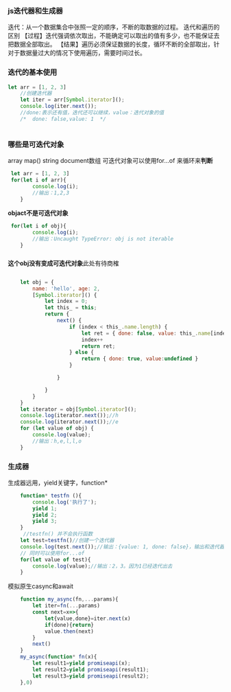 ### js迭代器和生成器
迭代：从一个数据集合中张照一定的顺序，不断的取数据的过程。
迭代和遍历的区别
【过程】迭代强调依次取出，不能确定可以取出的值有多少，也不能保证去把数据全部取出。
【结果】遍历必须保证数据的长度，循环不断的全部取出，针对于数据量过大的情况下使用遍历，需要时间过长。
### 迭代的基本使用
```js
let arr = [1, 2, 3]
    //创建迭代器 
    let iter = arr[Symbol.iterator]();
    console.log(iter.next());
    //done:表示还有值，迭代还可以继续，value：迭代对象的值
    /*  done: false,value: 1  */
    
```
### 哪些是可迭代对象
array
map()
string
document数组
可迭代对象可以使用for...of 来循环来**判断**
```js
 let arr = [1, 2, 3]
 for(let i of arr){
        console.log(i);
        //输出：1,2,3
    }
```
**objact不是可迭代对象**
```js
 for(let i of obj){
        console.log(i);
        //输出：Uncaught TypeError: obj is not iterable
    }
```
### 
**这个obj没有变成可迭代对象**此处有待商榷
```js

    let obj = {
        name: 'hello', age: 2,
        [Symbol.iterator]() {
            let index = 0;
            let this_ = this;
            return {
                next() {
                    if (index < this_.name.length) {
                        let ret = { done: false, value: this_.name[index] }
                        index++
                        return ret;
                    } else {
                        return { done: true, value:undefined }
                    }

                }

            }
        }
    }
    let iterator = obj[Symbol.iterator]();
    console.log(iterator.next());//h
    console.log(iterator.next());//e
    for (let value of obj) {
        console.log(value);
        //输出：h,e,l,l,o
    }
```
### 生成器
生成器远用，yield关键字，function* 
```js
    function* testfn (){
        console.log('执行了');
        yield 1;
        yield 2;
        yield 3;
    }
     //testfn() 并不会执行函数
    let test=testfn()//创建一个迭代器
    console.log(test.next());//输出：{value: 1, done: false}，输出和迭代器一样，当没有值时是{ value:undefined,done: true,}。遇到关键字yield就会停下来，并跳出这个函数
    // 同时可以使用for...of
    for(let value of test){
        console.log(value);//输出：2，3。因为1已经迭代出去
    }
```
模拟原生casync和await
```js
    function my_async(fn,...params){
        let iter=fn(...params)
        const next=x=>{
            let{value,done}=iter.next(x)
            if(done){return}
            value.then(next)
        }
        next()
    }   
    my_async(function* fn(x){
        let result1=yield promiseapi(x);
        let result2=yield promiseapi(result1);
        let result3=yield promiseapi(result2);
    },0)
```